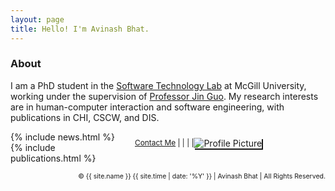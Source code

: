 ```yaml
---
layout: page
title: Hello! I'm Avinash Bhat. 
---
```

<h3>About</h3>
<p>
I am a PhD student in the <a href="https://www.cs.mcgill.ca/~jguo/lab.html">Software Technology Lab</a> at McGill University, working under the supervision of <a href="https://www.cs.mcgill.ca/~jguo">Professor Jin Guo</a>. My research interests are in human-computer interaction and software engineering, with publications in CHI, CSCW, and DIS.
</p>

<div>
<div style="float:right;width:300px;padding-top:10px;padding-right:5px;padding-bottom:5px;padding-left:25px"><img alt="Profile Picture" src="{{site.baseurl}}/assets/images/avinashbhat_image_2.jpeg" style="box-shadow:2px 2px;" /> 
<div style="float:left;font-size: 85%;">
            <a href="https://forms.gle/J1m4PnHjNArTdMLN6" target="_blank"> Contact Me</a>  | 
            <!-- <a href="{{site.baseurl}}/assets/pdfs/resume_mar_29_24.pdf" style="text-decoration:none" target="_blank"><b>CV</b></a> | -->
            <a href="https://scholar.google.com/citations?user=QzcrX98AAAAJ&hl" target="_blank"><i class="fa-brands fa-google-scholar"></i></a>  |
            <a href="https://www.linkedin.com/in/aviinashbhat/" target="_blank"><i class="fa-brands fa-linkedin-in"></i></a>  |
            <a href="https://github.com/avinashbhat" target="_blank"><i class="fa-brands fa-github"></i></a>  |
            <a href="https://twitter.com/aviinashbhat" target="_blank"><i class="fa-brands fa-x-twitter"></i></a>
            <a href="https://hci.social/@avinash" target="_blank"><i class="fa-brands fa-mastodon"></i></a>
            <a href="https://bsky.app/profile/aviinashbhat.bsky.social" target="_blank"><i class="fa-brands fa-bluesky"></i></a>
</div>
</div>

<!-- <p>Previously I was a Software Engineer at Cisco Systems in Bangalore where I worked on enterprise tools for code reviewing and deployment. My Bachelors degree was in Computer Science and Engineering from <a href="https://nie.ac.in">the National Institute of Engineering, Mysore</a>. During my undergrad, I briefly worked for two <a href="http://hexoctane.com/">early</a> <a href="https://logichive.in/">stage</a> startups, explored collaborative filtering algorithms in recommender systems, and did my final year project on contextual information retrieval for Wikipedia articles.
</p> -->
{% include news.html %}
{% include publications.html %}
<br>
<div style="float:right;font-size: 75%;">
    &copy; {{ site.name }} {{ site.time | date: '%Y' }} | Avinash Bhat | All Rights Reserved.  
</div>

